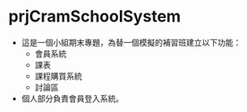 # prjCramSchoolSystem
* 這是一個小組期末專題，為替一個模擬的補習班建立以下功能：
  * 會員系統
  * 課表
  * 課程購買系統
  * 討論區
* 個人部分負責會員登入系統。
